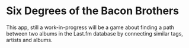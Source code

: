 # Six Degrees of the Bacon Brothers

This app, still a work-in-progress will be a game about finding a path between two albums in the Last.fm database by connecting similar tags, artists and albums.